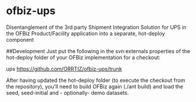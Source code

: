 # ofbiz-ups
Disentanglement of the 3rd party Shipment Integration Solution for UPS in the OFBiz Product/Facility application into a separate, hot-deploy component

##Development
Just put the following in the svn:externals properties of the hot-deploy folder of your OFBiz implementation for a checkout:

ups         https://github.com/ORRTIZ/ofbiz-ups/trunk

After having updated the hot-deploy folder (to execute the checkout from the repository), you'll need to build OFBiz again (./ant build) and load the seed, seed-initial and  - optionally- demo datasets.

